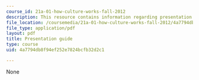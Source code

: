 ```yaml
---
course_id: 21a-01-how-culture-works-fall-2012
description: This resource contains information regarding presentation guide.
file_location: /coursemedia/21a-01-how-culture-works-fall-2012/4a7794db8f94ef252e7824bcfb32d2c1_MIT21A_01F12_Pres_guide.pdf
file_type: application/pdf
layout: pdf
title: Presentation guide
type: course
uid: 4a7794db8f94ef252e7824bcfb32d2c1

---
```

None